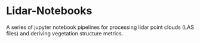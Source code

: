 # Lidar-Notebooks
A series of jupyter notebook pipelines for processing lidar point clouds (LAS files) and deriving vegetation structure metrics.
